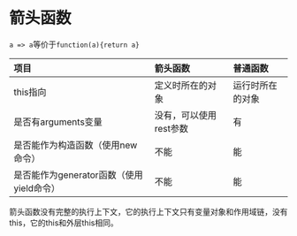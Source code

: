 # 箭头函数

`a => a`等价于`function(a){return a}`

| **项目** | **箭头函数** | **普通函数** |
| :--- | :--- | :--- |
| this指向 | 定义时所在的对象 | 运行时所在的对象 |
| 是否有arguments变量 | 没有，可以使用rest参数 | 有 |
| 是否能作为构造函数（使用new命令） | 不能 | 能 |
| 是否能作为generator函数（使用yield命令） | 不能 | 能 |

箭头函数没有完整的执行上下文，它的执行上下文只有变量对象和作用域链，没有this，它的this和外层this相同。
